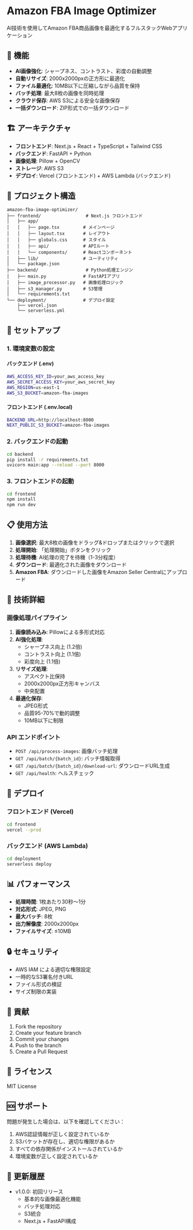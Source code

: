 # Amazon FBA Image Optimizer

AI技術を使用してAmazon FBA商品画像を最適化するフルスタックWebアプリケーション

## 🎯 機能

- **AI画像強化**: シャープネス、コントラスト、彩度の自動調整
- **自動リサイズ**: 2000x2000pxの正方形に最適化
- **ファイル最適化**: 10MB以下に圧縮しながら品質を保持
- **バッチ処理**: 最大8枚の画像を同時処理
- **クラウド保存**: AWS S3による安全な画像保存
- **一括ダウンロード**: ZIP形式での一括ダウンロード

## 🏗️ アーキテクチャ

- **フロントエンド**: Next.js + React + TypeScript + Tailwind CSS
- **バックエンド**: FastAPI + Python
- **画像処理**: Pillow + OpenCV
- **ストレージ**: AWS S3
- **デプロイ**: Vercel (フロントエンド) + AWS Lambda (バックエンド)

## 📁 プロジェクト構造

```
amazon-fba-image-optimizer/
├── frontend/                 # Next.js フロントエンド
│   ├── app/
│   │   ├── page.tsx         # メインページ
│   │   ├── layout.tsx       # レイアウト
│   │   ├── globals.css      # スタイル
│   │   ├── api/             # APIルート
│   │   └── components/      # Reactコンポーネント
│   ├── lib/                 # ユーティリティ
│   └── package.json
├── backend/                  # Python処理エンジン
│   ├── main.py              # FastAPIアプリ
│   ├── image_processor.py   # 画像処理ロジック
│   ├── s3_manager.py        # S3管理
│   └── requirements.txt
└── deployment/              # デプロイ設定
    ├── vercel.json
    └── serverless.yml
```

## 🚀 セットアップ

### 1. 環境変数の設定

#### バックエンド (.env)
```bash
AWS_ACCESS_KEY_ID=your_aws_access_key
AWS_SECRET_ACCESS_KEY=your_aws_secret_key
AWS_REGION=us-east-1
AWS_S3_BUCKET=amazon-fba-images
```

#### フロントエンド (.env.local)
```bash
BACKEND_URL=http://localhost:8000
NEXT_PUBLIC_S3_BUCKET=amazon-fba-images
```

### 2. バックエンドの起動

```bash
cd backend
pip install -r requirements.txt
uvicorn main:app --reload --port 8000
```

### 3. フロントエンドの起動

```bash
cd frontend
npm install
npm run dev
```

## 📋 使用方法

1. **画像選択**: 最大8枚の画像をドラッグ&ドロップまたはクリックで選択
2. **処理開始**: 「処理開始」ボタンをクリック
3. **処理待機**: AI処理の完了を待機（1-3分程度）
4. **ダウンロード**: 最適化された画像をダウンロード
5. **Amazon FBA**: ダウンロードした画像をAmazon Seller Centralにアップロード

## 🔧 技術詳細

### 画像処理パイプライン

1. **画像読み込み**: Pillowによる多形式対応
2. **AI強化処理**: 
   - シャープネス向上 (1.2倍)
   - コントラスト向上 (1.1倍)
   - 彩度向上 (1.1倍)
3. **リサイズ処理**: 
   - アスペクト比保持
   - 2000x2000px正方形キャンバス
   - 中央配置
4. **最適化保存**: 
   - JPEG形式
   - 品質95-70%で動的調整
   - 10MB以下に制限

### API エンドポイント

- `POST /api/process-images`: 画像バッチ処理
- `GET /api/batch/{batch_id}`: バッチ情報取得
- `GET /api/batch/{batch_id}/download-url`: ダウンロードURL生成
- `GET /api/health`: ヘルスチェック

## 🚀 デプロイ

### フロントエンド (Vercel)

```bash
cd frontend
vercel --prod
```

### バックエンド (AWS Lambda)

```bash
cd deployment
serverless deploy
```

## 📊 パフォーマンス

- **処理時間**: 1枚あたり30秒〜1分
- **対応形式**: JPEG, PNG
- **最大バッチ**: 8枚
- **出力解像度**: 2000x2000px
- **ファイルサイズ**: ≤10MB

## 🔒 セキュリティ

- AWS IAM による適切な権限設定
- 一時的なS3署名付きURL
- ファイル形式の検証
- サイズ制限の実装

## 🤝 貢献

1. Fork the repository
2. Create your feature branch
3. Commit your changes
4. Push to the branch
5. Create a Pull Request

## 📄 ライセンス

MIT License

## 🆘 サポート

問題が発生した場合は、以下を確認してください：

1. AWS認証情報が正しく設定されているか
2. S3バケットが存在し、適切な権限があるか
3. すべての依存関係がインストールされているか
4. 環境変数が正しく設定されているか

## 🔄 更新履歴

- v1.0.0: 初回リリース
  - 基本的な画像最適化機能
  - バッチ処理対応
  - S3統合
  - Next.js + FastAPI構成